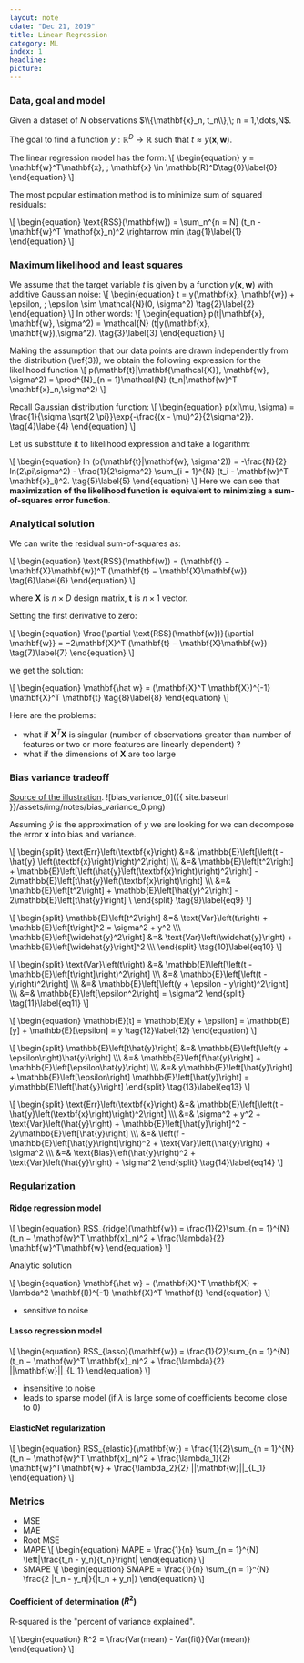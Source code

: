 ```yaml
---
layout: note 
cdate: "Dec 21, 2019"
title: Linear Regression
category: ML
index: 1
headline:
picture:
---
```


### Data, goal and model

Given a dataset of $N$ observations $\\{\mathbf{x}_n, t_n\\},\; n = 1,\dots,N$.

The goal to find a function $y: \mathbb{R}^D \rightarrow \mathbb{R}$ such that $t \approx y(\mathbf{x}, \mathbf{w})$.

The linear regression model has the form:
\\[
\begin{equation}
y = \mathbf{w}^T\mathbf{x}, \; \mathbf{x} \in \mathbb{R}^D\tag{0}\label{0}
\end{equation}
\\]

The most popular estimation method is to minimize sum of squared residuals:

\\[
\begin{equation}
\text{RSS}(\mathbf{w}) = \sum_n^{n = N} (t_n - \mathbf{w}^T \mathbf{x}_n)^2 \rightarrow min \tag{1}\label{1}
\end{equation}
\\]

### Maximum likelihood and least squares

We assume that the target variable $t$ is given by a function $y(\mathbf{x}, \mathbf{w})$ with additive Gaussian noise:
\\[
\begin{equation}
t = y(\mathbf{x}, \mathbf{w}) + \epsilon, \; \epsilon \sim \mathcal{N}(0, \sigma^2)  \tag{2}\label{2}
\end{equation}
\\]
In other words:
\\[
\begin{equation}
p(t|\mathbf{x}, \mathbf{w}, \sigma^2) = \mathcal{N} (t|y(\mathbf{x}, \mathbf{w}),\sigma^2).  \tag{3}\label{3}
\end{equation}
\\]

Making the assumption that our data points are drawn independently from the distribution (\ref{3}), we obtain the
following expression for the likelihood function
\\[
p(\mathbf{t}|\mathbf{\mathcal{X}}, \mathbf{w}, \sigma^2) = \prod^{N}_{n = 1}\mathcal{N} (t_n|\mathbf{w}^T \mathbf{x}_n,\sigma^2)
\\]

Recall Gaussian distribution function:
\\[
\begin{equation}
p(x|\mu, \sigma) = \frac{1}{\sigma \sqrt{2 \pi}}\exp{-\frac{(x - \mu)^2}{2\sigma^2}}.  \tag{4}\label{4}
\end{equation}
\\]

Let us substitute it to likelihood expression and take a logarithm:

\\[
\begin{equation}
ln (p(\mathbf{t}|\mathbf{w}, \sigma^2)) = -\frac{N}{2} ln(2\pi\sigma^2) - \frac{1}{2\sigma^2} \sum_{i = 1}^{N} (t_i - \mathbf{w}^T \mathbf{x}_i)^2.  \tag{5}\label{5}
\end{equation}
\\]
Here we can see that **maximization of the likelihood function  is equivalent to minimizing
a sum-of-squares error function**. 


### Analytical solution

We can write the residual sum-of-squares as:

\\[
\begin{equation}
\text{RSS}(\mathbf{w}) = (\mathbf{t} − \mathbf{X}\mathbf{w})^T (\mathbf{t} − \mathbf{X}\mathbf{w}) \tag{6}\label{6}
\end{equation}
\\]

where $\mathbf{X}$ is $n \times D$ design matrix, $\mathbf{t}$ is $n \times 1$ vector.

Setting the first derivative to zero:

\\[
\begin{equation}
\frac{\partial \text{RSS}(\mathbf{w})}{\partial \mathbf{w}} = −2\mathbf{X}^T (\mathbf{t} − \mathbf{X}\mathbf{w}) \tag{7}\label{7}
\end{equation}
\\]

we get the solution:

\\[
\begin{equation}
\mathbf{\hat w} = (\mathbf{X}^T \mathbf{X})^{-1} \mathbf{X}^T \mathbf{t} \tag{8}\label{8}
\end{equation}
\\]


Here are the problems:
- what if $\mathbf{X}^T \mathbf{X}$ is singular (number of observations greater than number of features
  or two or more features are linearly dependent) ?
- what if the dimensions of $\mathbf{X}$ are too large



### Bias variance tradeoff
[Source of the illustration](http://scott.fortmann-roe.com/docs/BiasVariance.html).
![bias_variance_0]({{ site.baseurl }}/assets/img/notes/bias_variance_0.png)

Assuming $\hat{y}$ is the approximation of $y$ we are looking for we can decompose the error $\mathbf{x}$ 
into bias and variance.

\\[
\begin{split}
\text{Err}\left(\textbf{x}\right) &=& \mathbb{E}\left[\left(t - \hat{y} \left(\textbf{x}\right)\right)^2\right] \\\\\\
&=& \mathbb{E}\left[t^2\right] + \mathbb{E}\left[\left(\hat{y}\left(\textbf{x}\right)\right)^2\right] - 2\mathbb{E}\left[t\hat{y}\left(\textbf{x}\right)\right] \\\\\\
&=& \mathbb{E}\left[t^2\right] + \mathbb{E}\left[\hat{y}^2\right] - 2\mathbb{E}\left[t\hat{y}\right] \\
\end{split} \tag{9}\label{eq9}
\\]

\\[
\begin{split}
\mathbb{E}\left[t^2\right] &=& \text{Var}\left(t\right) + \mathbb{E}\left[t\right]^2 = \sigma^2 + y^2 \\\\\\
\mathbb{E}\left[\widehat{y}^2\right] &=& \text{Var}\left(\widehat{y}\right) + \mathbb{E}\left[\widehat{y}\right]^2 \\\\\\
\end{split} \tag{10}\label{eq10}
\\]

\\[
\begin{split}
\text{Var}\left(t\right) &=& \mathbb{E}\left[\left(t - \mathbb{E}\left[t\right]\right)^2\right] \\\\\\
&=& \mathbb{E}\left[\left(t - y\right)^2\right] \\\\\\
&=& \mathbb{E}\left[\left(y + \epsilon - y\right)^2\right] \\\\\\
&=& \mathbb{E}\left[\epsilon^2\right] = \sigma^2
\end{split} \tag{11}\label{eq11}
\\]


\\[
\begin{equation}
\mathbb{E}[t] = \mathbb{E}[y + \epsilon] = \mathbb{E}[y] + \mathbb{E}[\epsilon] = y \tag{12}\label{12}
\end{equation}
\\]

\\[
\begin{split}
\mathbb{E}\left[t\hat{y}\right] &=& \mathbb{E}\left[\left(y + \epsilon\right)\hat{y}\right] \\\\\\
&=& \mathbb{E}\left[f\hat{y}\right] + \mathbb{E}\left[\epsilon\hat{y}\right] \\\\\\
&=& y\mathbb{E}\left[\hat{y}\right] + \mathbb{E}\left[\epsilon\right] \mathbb{E}\left[\hat{y}\right]  = y\mathbb{E}\left[\hat{y}\right]
\end{split} \tag{13}\label{eq13}
\\]

\\[
\begin{split}
\text{Err}\left(\textbf{x}\right) &=& \mathbb{E}\left[\left(t - \hat{y}\left(\textbf{x}\right)\right)^2\right] \\\\\\
&=& \sigma^2 + y^2 + \text{Var}\left(\hat{y}\right) + \mathbb{E}\left[\hat{y}\right]^2 - 2y\mathbb{E}\left[\hat{y}\right] \\\\\\
&=& \left(f - \mathbb{E}\left[\hat{y}\right]\right)^2 + \text{Var}\left(\hat{y}\right) + \sigma^2 \\\\\\
&=& \text{Bias}\left(\hat{y}\right)^2 + \text{Var}\left(\hat{y}\right) + \sigma^2
\end{split} \tag{14}\label{eq14}
\\]


### Regularization


#### Ridge regression model

\\[
\begin{equation}
RSS_{ridge}(\mathbf{w}) = \frac{1}{2}\sum_{n = 1}^{N}(t_n − \mathbf{w}^T \mathbf{x}_n)^2 + \frac{\lambda}{2} \mathbf{w}^T\mathbf{w}
\end{equation}
\\]

Analytic solution

\\[
\begin{equation}
\mathbf{\hat w} = (\mathbf{X}^T \mathbf{X} + \lambda^2  \mathbf{I})^{-1} \mathbf{X}^T \mathbf{t}
\end{equation}
\\]

- sensitive to noise

#### Lasso regression model

\\[
\begin{equation}
RSS_{lasso}(\mathbf{w}) = \frac{1}{2}\sum_{n = 1}^{N}(t_n − \mathbf{w}^T \mathbf{x}_n)^2 + \frac{\lambda}{2} ||\mathbf{w}||\_{L_1}
\end{equation}
\\]

- insensitive to noise
- leads to sparse model (if $\lambda$ is large some of coefficients become close to $0$)


#### ElasticNet regularization
\\[
\begin{equation}
RSS_{elastic}(\mathbf{w}) = \frac{1}{2}\sum_{n = 1}^{N}(t_n − \mathbf{w}^T \mathbf{x}_n)^2 + \frac{\lambda_1}{2} \mathbf{w}^T\mathbf{w} + \frac{\lambda_2}{2} ||\mathbf{w}||\_{L_1}
\end{equation}
\\]

### Metrics

- MSE
- MAE
- Root MSE
- MAPE
\\[
\begin{equation}
MAPE = \frac{1}{n} \sum_{n = 1}^{N} \left|\frac{t_n - y_n}{t_n}\right\|
\end{equation}
\\]
- SMAPE
\\[
\begin{equation}
SMAPE = \frac{1}{n} \sum_{n = 1}^{N} \frac{2 |t_n - y_n|}{|t_n + y_n|}
\end{equation}
\\]

#### Coefficient of determination ($R^2$)
R-squared is the "percent of variance explained".

\\[
\begin{equation}
R^2 = \frac{Var(mean) - Var(fit)}{Var(mean)}
\end{equation}
\\]